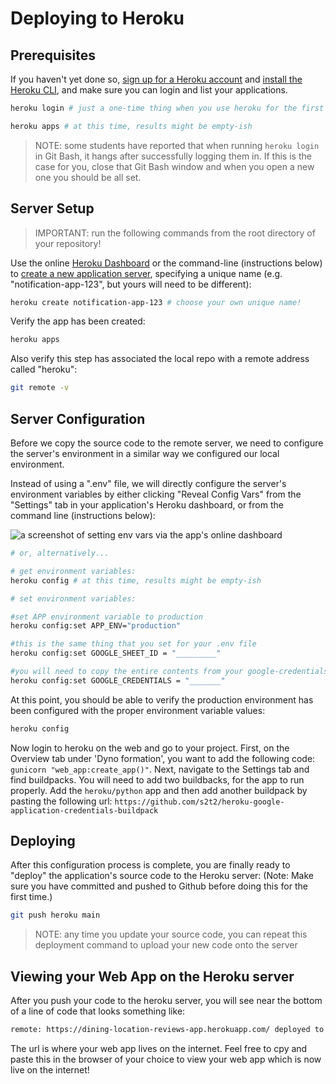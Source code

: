 # Deploying to Heroku

## Prerequisites

If you haven't yet done so, [sign up for a Heroku account](https://github.com/prof-rossetti/intro-to-python/blob/master/notes/clis/heroku.md#prerequisites) and [install the Heroku CLI](https://github.com/prof-rossetti/intro-to-python/blob/master/notes/clis/heroku.md#installation), and make sure you can login and list your applications.

```sh
heroku login # just a one-time thing when you use heroku for the first time

heroku apps # at this time, results might be empty-ish
```

> NOTE: some students have reported that when running `heroku login` in Git Bash, it hangs after successfully logging them in. If this is the case for you, close that Git Bash window and when you open a new one you should be all set.

## Server Setup

> IMPORTANT: run the following commands from the root directory of your repository!

Use the online [Heroku Dashboard](https://dashboard.heroku.com/) or the command-line (instructions below) to [create a new application server](https://dashboard.heroku.com/new-app), specifying a unique name (e.g. "notification-app-123", but yours will need to be different):

```sh
heroku create notification-app-123 # choose your own unique name!
```

Verify the app has been created:

```sh
heroku apps
```

Also verify this step has associated the local repo with a remote address called "heroku":

```sh
git remote -v
```


## Server Configuration

Before we copy the source code to the remote server, we need to configure the server's environment in a similar way we configured our local environment.

Instead of using a ".env" file, we will directly configure the server's environment variables by either clicking "Reveal Config Vars" from the "Settings" tab in your application's Heroku dashboard, or from the command line (instructions below):

![a screenshot of setting env vars via the app's online dashboard](https://user-images.githubusercontent.com/1328807/54229588-f249e880-44da-11e9-920a-b11d4c210a99.png)

```sh
# or, alternatively...

# get environment variables:
heroku config # at this time, results might be empty-ish

# set environment variables:

#set APP environment variable to production
heroku config:set APP_ENV="production"

#this is the same thing that you set for your .env file
heroku config:set GOOGLE_SHEET_ID = "_________"

#you will need to copy the entire contents from your google-credentials.json file and paste them to configure the GOOGLE_CREDENTIALS environment variable
heroku config:set GOOGLE_CREDENTIALS = "_______"


```
At this point, you should be able to verify the production environment has been configured with the proper environment variable values:

```sh
heroku config
```

Now login to heroku on the web and go to your project. First, on the Overview tab under 'Dyno formation', you want to add the following code: `gunicorn "web_app:create_app()"`. Next, navigate to the Settings tab and  find buildpacks. You will need to add two buildbacks, for the app to run properly. Add the `heroku/python` app and then add another buildpack by pasting the following url: `https://github.com/s2t2/heroku-google-application-credentials-buildpack`


## Deploying

After this configuration process is complete, you are finally ready to "deploy" the application's source code to the Heroku server:
(Note: Make sure you have committed and pushed to Github before doing this for the first time.)

```sh
git push heroku main
```

> NOTE: any time you update your source code, you can repeat this deployment command to upload your new code onto the server

## Viewing your Web App on the Heroku server
After you push your code to the heroku server, you will see near the bottom of a line of code that looks something like:

```sh
remote: https://dining-location-reviews-app.herokuapp.com/ deployed to Heroku
```
The url is where your web app lives on the internet. Feel free to cpy and paste this in the browser of your choice to view your web app which is now live on the internet!
